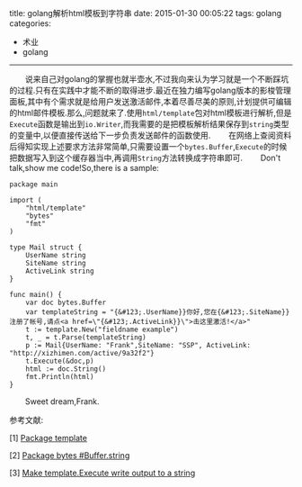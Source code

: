 title: golang解析html模板到字符串
date: 2015-01-30 00:05:22
tags: golang
categories:
- 术业
- golang
---
&emsp;&emsp;说来自己对golang的掌握也就半壶水,不过我向来认为学习就是一个不断踩坑的过程.只有在实践中才能不断的取得进步.最近在独力编写golang版本的影梭管理面板,其中有个需求就是给用户发送激活邮件,本着尽善尽美的原则,计划提供可编辑的html邮件模板.那么,问题就来了.使用`html/template`包对html模板进行解析,但是`Execute`函数是输出到`io.Writer`,而我需要的是把模板解析结果保存到`string`类型的变量中,以便直接传送给下一步负责发送邮件的函数使用.<!-- more -->
&emsp;&emsp;在网络上查阅资料后得知实现上述要求方法非常简单,只需要设置一个`bytes.Buffer`,`Execute`的时候把数据写入到这个缓存器当中,再调用`String`方法转换成字符串即可.
&emsp;&emsp;Don't talk,show me code!So,there is a sample:

``` golang
package main

import (
    "html/template"
    "bytes"
    "fmt"
)

type Mail struct {
    UserName string
    SiteName string
    ActiveLink string
}

func main() {
    var doc bytes.Buffer
    var templateString = "{&#123;.UserName}}你好,您在{&#123;.SiteName}}注册了帐号,请点<a href=\"{&#123;.ActiveLink}}\">击这里激活!</a>"
    t := template.New("fieldname example")
    t, _ = t.Parse(templateString)
    p := Mail{UserName: "Frank",SiteName: "SSP", ActiveLink: "http://xizhimen.com/active/9a32f2"}
    t.Execute(&doc,p)
    html := doc.String()
    fmt.Println(html)
}
```
&emsp;&emsp;Sweet dream,Frank.


参考文献:

[1] [Package template](http://golang.org/pkg/html/template/)

[2] [Package bytes #Buffer.string](http://golang.org/pkg/bytes/#Buffer.String)

[3] [Make template.Execute write output to a string](https://groups.google.com/forum/#!topic/golang-nuts/dSFHCV-e6Nw)